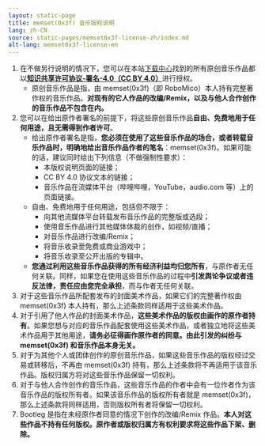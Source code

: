 ```yaml
---
layout: static-page
title: memset(0x3f) 音乐版权说明
lang: zh-CN
source: static-pages/memset0x3f-license-zh/index.md
alt-lang: memset0x3f-license-en
---
```


1. 在不做另行说明的情况下，您可以在本站[下载中心](/downloads)找到的所有原创音乐作品都以[**知识共享许可协议-署名-4.0（CC BY 4.0）**](https://creativecommons.org/licenses/by/4.0/legalcode.zh-hans)进行授权。
   - 原创音乐作品是指，由 memset(0x3f)（即 RoboMico）本人持有完整著作权的音乐作品。**对现有的它人作品的改编/Remix，以及与他人合作创作的音乐作品不包含在内。**
2. 您可以在给出原作者署名的前提下，将这些原创音乐作品**自由、免费地用于任何用途，且无需得到作者许可**。
   - 给出原作者署名是指，**您必须在使用了这些音乐作品的场合，或者转载音乐作品时，明确地给出音乐作品作者的笔名**：memset(0x3f)。如果可能的话，建议同时给出下列信息（不做强制性要求）：
     - 本版权说明页面的链接；
     - CC BY 4.0 协议文本的链接；
     - 音乐作品在流媒体平台（哔哩哔哩，YouTube，audio.com 等）上的页面链接。
   - 自由、免费地用于任何用途，包括但不限于：
     - 向其他流媒体平台转载发布音乐作品的完整版或选段；
     - 使用音乐作品进行其他媒体体裁的创作，如视频/直播；
     - 对音乐作品进行改编/Remix；
     - 将音乐收录至免费或商业游戏中；
     - 将音乐收录至公开出版的专辑中。
   - **您通过利用这些音乐作品获得的所有经济利益均归您所有**，与原作者无任何关联。同样，如果您在使用这些音乐作品的过程中**引发舆论争议或者违反法律，责任应由您完全承担**，而与作者无任何关联。
3. 对于这些音乐作品所配套发布的封面美术作品，如果它们的完整著作权由 memset(0x3f) 本人持有，那么上述条款同样适用于这些美术作品。
4. 对于引用了他人作品的封面美术作品，**这些美术作品的版权由画作的原作者持有**。如果您想与对应的音乐作品配套使用这些美术作品，或者独立地将这些美术作品用于其他用途，**请务必征得画作原作者的同意。由此引发的纠纷与 memset(0x3f) 和音乐作品本身无关。**
5. 对于为其他个人或团体创作的原创音乐作品，如果这些音乐作品的版权经过交易或转移后，不再由 memset(0x3f) 持有，那么上述条款将不再适用于该音乐作品。版权归属方将对这些音乐作品保留一切权利。
6. 对于与他人合作创作的音乐作品，这些音乐作品的作者中会有一位作者作为该音乐作品的版权所有者。如果该音乐作品的版权所有者就是 memset(0x3f)，那么上述条款将同样适用，否则版权所有者将保留一切权利。
7. Bootleg 是指在未经原作者同意的情况下创作的改编/Remix 作品。**本人对这些作品不持有任何版权。原作者或版权归属方有权利要求将这些作品下架、删除。**
